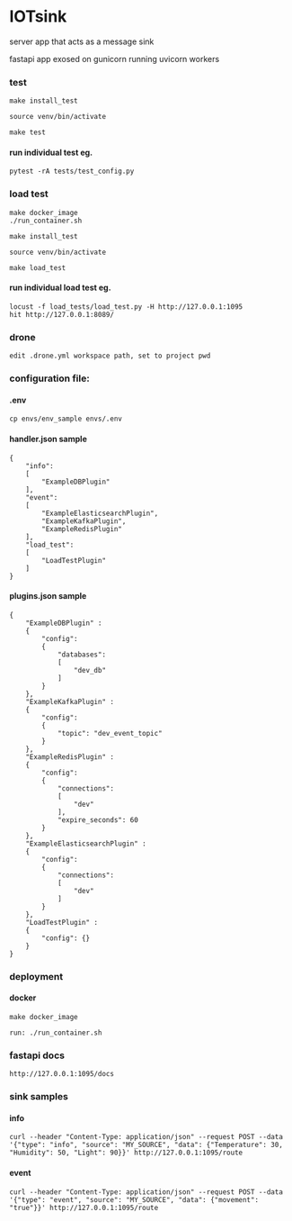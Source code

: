 
# IOTsink

server app that acts as a message sink

fastapi app exosed on gunicorn running uvicorn workers


### test
```
make install_test

source venv/bin/activate

make test
```
#### run individual test eg.
```
pytest -rA tests/test_config.py
```

### load test
```
make docker_image
./run_container.sh

make install_test

source venv/bin/activate

make load_test
```
#### run individual load test eg.
```
locust -f load_tests/load_test.py -H http://127.0.0.1:1095
hit http://127.0.0.1:8089/
```


### drone
```
edit .drone.yml workspace path, set to project pwd
```


### configuration file:
#### .env
```
cp envs/env_sample envs/.env
```
#### handler.json sample
```
{
	"info": 
	[
		"ExampleDBPlugin"
	],
	"event":
    [
		"ExampleElasticsearchPlugin",
		"ExampleKafkaPlugin",
		"ExampleRedisPlugin"
	],
    "load_test":
	[
		"LoadTestPlugin"
	]
}
```
#### plugins.json sample
```
{
    "ExampleDBPlugin" :
    {
        "config":
        {
            "databases":
            [
                "dev_db"
            ]
        } 
    },
    "ExampleKafkaPlugin" :
    {
        "config": 
        {
            "topic": "dev_event_topic"
        }
    },
    "ExampleRedisPlugin" :
    {
        "config":
        {
            "connections":
            [
                "dev"
            ],
            "expire_seconds": 60
        }
    },
    "ExampleElasticsearchPlugin" :
    {
        "config":
        {
            "connections":
            [
                "dev"
            ]
        } 
    },
    "LoadTestPlugin" :
    {
        "config": {} 
    }
}
```

### deployment


#### docker

```
make docker_image

run: ./run_container.sh
```

### fastapi docs
```
http://127.0.0.1:1095/docs
```

### sink samples

#### info
```
curl --header "Content-Type: application/json" --request POST --data '{"type": "info", "source": "MY_SOURCE", "data": {"Temperature": 30, "Humidity": 50, "Light": 90}}' http://127.0.0.1:1095/route
```

#### event
```
curl --header "Content-Type: application/json" --request POST --data '{"type": "event", "source": "MY_SOURCE", "data": {"movement": "true"}}' http://127.0.0.1:1095/route
```
